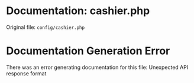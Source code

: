 # Documentation: cashier.php

Original file: `config/cashier.php`

# Documentation Generation Error

There was an error generating documentation for this file: Unexpected API response format